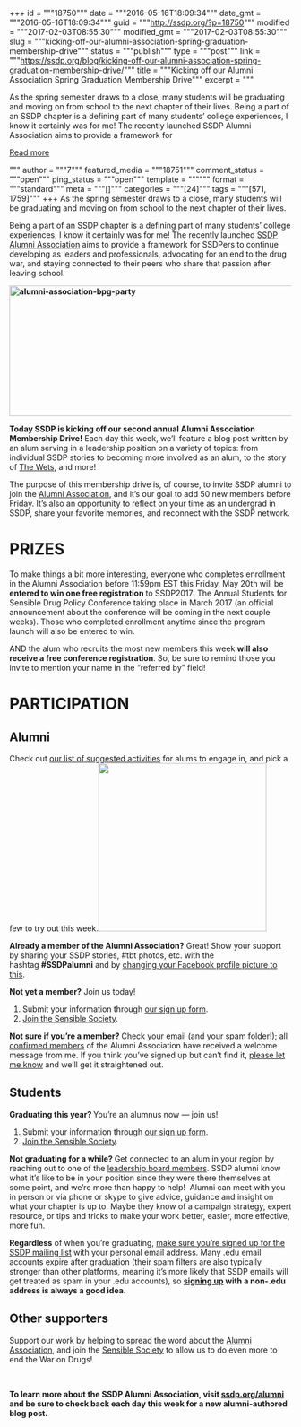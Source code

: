 +++
id = """18750"""
date = """2016-05-16T18:09:34"""
date_gmt = """2016-05-16T18:09:34"""
guid = """http://ssdp.org/?p=18750"""
modified = """2017-02-03T08:55:30"""
modified_gmt = """2017-02-03T08:55:30"""
slug = """kicking-off-our-alumni-association-spring-graduation-membership-drive"""
status = """publish"""
type = """post"""
link = """https://ssdp.org/blog/kicking-off-our-alumni-association-spring-graduation-membership-drive/"""
title = """Kicking off our Alumni Association Spring Graduation Membership Drive"""
excerpt = """<p>As the spring semester draws to a close, many students will be graduating and moving on from school to the next chapter of their lives. Being a part of an SSDP chapter is a defining part of many students’ college experiences, I know it certainly was for me! The recently launched SSDP Alumni Association aims to provide a framework for</p>
<div class="h10"></div>
<p><a class="more-link2 flat" href="https://ssdp.org/blog/kicking-off-our-alumni-association-spring-graduation-membership-drive/">Read more</a></p>
"""
author = """7"""
featured_media = """18751"""
comment_status = """open"""
ping_status = """open"""
template = """"""
format = """standard"""
meta = """[]"""
categories = """[24]"""
tags = """[571, 1759]"""
+++
As the spring semester draws to a close, many students will be graduating and moving on from school to the next chapter of their lives.

Being a part of an SSDP chapter is a defining part of many students’ college experiences, I know it certainly was for me! The recently launched <a href="http://ssdp.org/alumni">SSDP Alumni Association</a> aims to provide a framework for SSDPers to continue developing as leaders and professionals, advocating for an end to the drug war, and staying connected to their peers who share that passion after leaving school.

<strong><strong><a href="http://ssdp.org/news/blog/spring-alumni-association-membership-drive"><img class="alignnone  wp-image-15658" src="http://ssdp.org/assets/alumni-association-bpg-party1-1024x453.jpg" sizes="(max-width: 530px) 100vw, 530px" srcset="http://ssdp.org/assets/alumni-association-bpg-party1-1024x453.jpg 1024w, http://ssdp.org/assets/alumni-association-bpg-party1-300x133.jpg 300w" alt="alumni-association-bpg-party" width="530" height="233" /></a></strong></strong>

<strong>Today SSDP is kicking off our second annual Alumni Association Membership Drive!</strong> Each day this week, we’ll feature a blog post written by an alum serving in a leadership position on a variety of topics: from individual SSDP stories to becoming more involved as an alum, to the story of <a href="https://www.facebook.com/thewets/">The Wets</a>, and more!

The purpose of this membership drive is, of course, to invite SSDP alumni to join the <a href="http://ssdp.org/alumni">Alumni Association</a>, and it’s our goal to add 50 new members before Friday. It’s also an opportunity to reflect on your time as an undergrad in SSDP, share your favorite memories, and reconnect with the SSDP network.
<h1>PRIZES</h1>
To make things a bit more interesting, everyone who completes enrollment in the Alumni Association before 11:59pm EST this Friday, May 20th will be <strong>entered to win one free registration </strong>to SSDP2017: The Annual Students for Sensible Drug Policy Conference taking place in March 2017 (an official announcement about the conference will be coming in the next couple weeks). Those who completed enrollment anytime since the program launch will also be entered to win.

AND the alum who recruits the most new members this week <strong>will also receive a free conference registration</strong>. So, be sure to remind those you invite to mention your name in the “referred by” field!
<h1>PARTICIPATION</h1>
<h2><b>Alumni</b></h2>
Check out <a href="http://ssdp.org/alumni">our list of suggested activities</a> for alums to engage in, and pick a few to try out this week.<img class="wp-image-18751 size-medium alignright" src="/assets/alumni-association-square-2016-membership-drive-300x300.jpg" width="300" height="300" />

<b>Already a member of the Alumni Association?</b> Great! Show your support by sharing your SSDP stories, #tbt photos, etc. with the hashtag <strong>#SSDPalumni</strong> and by <a href="http://ssdp.org/assets/alumni-association-square-2016-membership-drive.jpg">changing your Facebook profile picture to this</a>.

<b>Not yet a member?</b> Join us today!
<ol>
 	<li>Submit your information through <a href="http://ssdp.org/alumni/sign-up/">our sign up form</a>.</li>
 	<li><a href="http://ssdp.org/sensible-society-for-students-and-alumni/">Join the Sensible Society</a>.</li>
</ol>
<b>Not sure if you’re a member? </b>Check your email (and your spam folder!); all <a href="http://ssdp.org/alumni/members">confirmed members</a> of the Alumni Association have received a welcome message from me. If you think you’ve signed up but can’t find it, <a href="mailto:stacia@ssdp.org">please let me know</a> and we’ll get it straightened out.
<h2><b>Students</b></h2>
<b>Graduating this year? </b>You’re an alumnus now — join us!
<ol>
 	<li>Submit your information through <a href="http://ssdp.org/alumni/sign-up/">our sign up form</a>.</li>
 	<li><a href="http://ssdp.org/sensible-society-for-students-and-alumni/">Join the Sensible Society</a>.<strong><strong> </strong></strong></li>
</ol>
<b>Not graduating for a while? </b>Get connected to an alum in your region by reaching out to one of the <a href="http://ssdp.org/alumni/leadership/">leadership board members</a>. SSDP alumni know what it’s like to be in your position since they were there themselves at some point, and we’re more than happy to help!  Alumni can meet with you in person or via phone or skype to give advice, guidance and insight on what your chapter is up to. Maybe they know of a campaign strategy, expert resource, or tips and tricks to make your work better, easier, more effective, more fun.

<b>Regardless</b> of when you’re graduating, <a href="http://ssdp.org/mailing-list-sign-up/">make sure you’re signed up for the SSDP mailing list</a> with your personal email address. Many .edu email accounts expire after graduation (their spam filters are also typically stronger than other platforms, meaning it’s more likely that SSDP emails will get treated as spam in your .edu accounts), so <strong><a href="http://ssdp.org/mailing-list-sign-up/">signing up</a> with a non-.edu address is always a good idea.</strong>
<h2><b>Other supporters</b></h2>
Support our work by helping to spread the word about the <a href="http://ssdp.org/alumni">Alumni Association</a>, and join the <a href="http://ssdp.org/sensible-society">Sensible Society</a> to allow us to do even more to end the War on Drugs!

&nbsp;

<b>To learn more about the SSDP Alumni Association, visit <a href="http://ssdp.org/alumni">ssdp.org/alumni</a> and be sure to check back each day this week for a new alumni-authored blog post.</b>
